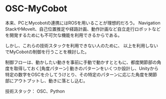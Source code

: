# OSC-MyCobot

本来、PCとMycobotの連携にはROSを用いることが理想的だろう。
Navigation StackやMovelt、自己位置推定や経路計画、動作計画など自立走行ロボットなどを開発するためにも不可欠な機能を利用できるからである。

しかし、これらの技術スタックを利用できない人のために、
以上を利用しないでMyCobotの制御を行うことを検討した。

制御フローは、動かしたい動きを事前に手動で動かすとともに、都度関節部の角度を取得しておく[角度パターン]
動きのパターンをいくつか設計し、Unityから特定の数字をOSCを介してうけとり、その特定のパターンに応じた角度を関節部にアウトプットし、動きに落とし込む。

技術スタック：
OSC、Python
